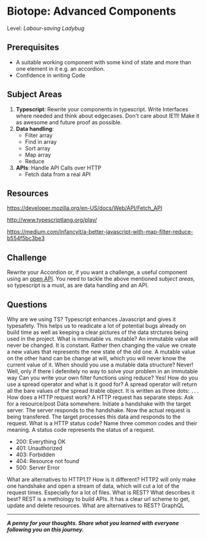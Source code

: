 # Biotope: Advanced Components
Level: *Labour-saving Ladybug*

## Prerequisites
- A suitable working component with some kind of state and more than one element in it e.g. an accordion.
- Confidence in writing Code

## Subject Areas
1. **Typescript**: Rewrite your components in typescript. Write Interfaces where needed and think about edgecases. Don't care about IE11! Make it as awesome and future proof as possible.
2. **Data handling**:
    - Filter array
    - Find in array
    - Sort array
    - Map array
    - Reduce
3. **APIs**: Handle API Calls over HTTP
    - Fetch data from a real API

## Resources

https://developer.mozilla.org/en-US/docs/Web/API/Fetch_API

http://www.typescriptlang.org/play/

https://medium.com/infancyit/a-better-javascript-with-map-filter-reduce-b554f5bc3be3


## Challenge
Rewrite your Accordion or, if you want a challenge, a useful component using an [open API](https://github.com/toddmotto/public-apis). You need to tackle the above mentioned *subject areas*, so typescript is a must, as are data handling and an API.


## Questions
<questions-component>
  <question-component>Why are we using TS?</question-component>
  <answer-component>Typescript enhances Javascript and gives it typesafety. This helps us to readicate a lot of potential bugs already on build time as well as keeping a clear pictures of the data strctures being used in the project.</answer-component>
  <question-component>What is immutable vs. mutable?</question-component>
  <answer-component>An immutable value will never be changed. It is constant. Rather then changing the value we create a new values that represents the new state of the old one. A mutable value on the other hand can be change at will, which you will never know the current value of it.</answer-component>
  <question-component>When should you use a mutable data structure?</question-component>
  <answer-component>Never! Well, only if there I defenitely no way to solve your problem in an immutable way</answer-component>
  <question-component>Can you write your own filter functions using reduce?</question-component>
  <answer-component>Yes!</answer-component>
  <question-component>How do you use a spread operator and what is it good for?</question-component>
  <answer-component>A spread operator will return all the bare values of the spread itrable object. It is written as three dots: <code>...</code></answer-component>
  <question-component>How does a HTTP request work?</question-component>
  <answer-component>A HTTP request has separate steps: Ask for a resource/post Data somewhere. Initiate a handshake with the target server. The server responds to the handshake. Now the actual request is being transfered. The target processes this data and responds to the request.</answer-component>
  <question-component>What is a HTTP status code? Name three common codes and their meaning.</question-component>
  <answer-component>
    A status code represents the status of a request.
    <ul>
      <li>200: Everything OK</li>
      <li>401: Unauthorized</li>
      <li>403: Forbidden</li>
      <li>404: Resource not found</li>
      <li>500: Server Error</li>
    </ul>
  </answer-component>
  <question-component>What are alternatives to HTTP1.1? How is it different?</question-component>
  <answer-component>HTTP2 will only make one handshake and open a stream of data, which will cut a lot of the request times. Especially for a lot of files.</answer-component>
  <question-component>What is REST? What describes it best?</question-component>
  <answer-component>REST is a methology to build APIs. It has a clear url scheme to get, update and delete resources.</answer-component>
  <question-component>What are alternatives to REST?</question-component>
  <answer-component>GraphQL</answer-component>
</questions-component>

<authors-component v-bind:authors="[
    {
      username: 'SheepFromHeaven',
      name: 'Marc Emmanuel'
    },]"/>

---------------------------------------

_**A penny for your thoughts. Share what you learned with everyone following you on this journey.**_
